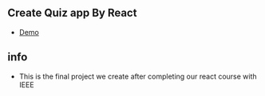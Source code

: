 ## Create Quiz app By React
- [Demo](https://moyousef-quiz.netlify.app/)
## info
- This is the final project we create after completing our react course with IEEE 